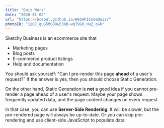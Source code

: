 ```yaml
---
title: "Quiz Wars"
date: "2020-01-02"
url: "https://bcebel.github.io/WebAPICodeQuiz/"
photoID: "1i0J_guG5MG8Ow53OB-wq79G0_HuZ_oGk"
---
```


Sketchy Business is an ecommerce site that

- Marketing pages
- Blog posts
- E-commerce product listings
- Help and documentation

You should ask yourself: "Can I pre-render this page **ahead** of a user's request?" If the answer is yes, then you should choose Static Generation.

On the other hand, Static Generation is **not** a good idea if you cannot pre-render a page ahead of a user's request. Maybe your page shows frequently updated data, and the page content changes on every request.

In that case, you can use **Server-Side Rendering**. It will be slower, but the pre-rendered page will always be up-to-date. Or you can skip pre-rendering and use client-side JavaScript to populate data.
